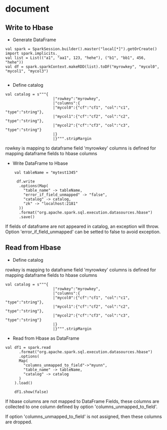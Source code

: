 # document

## Write to Hbase

- Generate DataFrame
```
val spark = SparkSession.builder().master("local[*]").getOrCreate()
import spark.implicits._
val list = List(("a1", "aa1", 123, "hehe"), ("b1", "bb1", 456, "hehe"))
val df = spark.sparkContext.makeRDD(list).toDF("myrowkey", "mycol0", "mycol1", "mycol3")
  
```
- Define catalog

```
val catalog = s"""{
                     |"rowkey":"myrowkey",
                     |"columns":{
                     |"mycol0":{"cf":"cf1", "col":"c1", "type":"string"},
                     |"mycol1":{"cf":"cf2", "col":"c2", "type":"string"},
                     |"mycol2":{"cf":"cf3", "col":"c3", "type":"string"}
                     |}
                     |}""".stripMargin
```
rowkey is mapping to dataframe field 'myrowkey'
columns is defined for mapping dataframe fields to hbase columns 


- Write DataFrame to Hbase

```
    val tableName = "mytest1345"

     df.write
      .options(Map(
        "table_name" -> tableName,
        "error_if_field_unmapped" -> "false",
        "catalog" -> catalog,
        "zk" -> "localhost:2181"
      ))
      .format("org.apache.spark.sql.execution.datasources.hbase")
      .save()
```
If fields of dataframe are not appeared in catalog, an exception will throw. 
Option 'error_if_field_unmapped' can be setted to false to avoid exception. 

## Read from Hbase

- Define catalog

rowkey is mapping to dataframe field 'myrowkey'
columns is defined for mapping dataframe fields to hbase columns 


```
val catalog = s"""{
                     |"rowkey":"myrowkey",
                     |"columns":{
                     |"mycol0":{"cf":"cf1", "col":"c1", "type":"string"},
                     |"mycol1":{"cf":"cf2", "col":"c2", "type":"string"},
                     |"mycol2":{"cf":"cf3", "col":"c3", "type":"string"}
                     |}
                     |}""".stripMargin
```

- Read from Hbase as DataFrame

```
val df1 = spark.read
      .format("org.apache.spark.sql.execution.datasources.hbase")
      .options(
      Map(
        "columns_unmapped_to_field"->"myunn",
        "table_name" -> tableName,
        "catalog" -> catalog
      )
    ).load()

    df1.show(false)
```

If hbase columns are not mapped to DataFrame Fields, these columns are collected to one column defined by option 'columns_unmapped_to_field'.

If option 'columns_unmapped_to_field' is not assigned, then these columns are dropped.